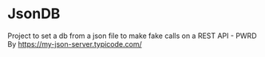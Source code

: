 # JsonDB
Project to set a db from a json file to make fake calls on a REST API - PWRD By https://my-json-server.typicode.com/
